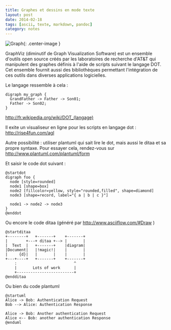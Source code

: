 ```yaml
---
title: Graphes et dessins en mode texte
layout: post
date: 2014-02-18
tags: [ascii, texte, markdown, pandoc]
category: notes
---
```


![Graph](http://upload.wikimedia.org/wikipedia/commons/thumb/2/23/Directed_graph_no_background.svg/220px-Directed_graph_no_background.svg.png){: .center-image }



GraphViz (diminutif de Graph Visualization Software) est un
ensemble d'outils open source créés par les laboratoires de recherche d'AT&T
qui manipulent des graphes définis à l'aide de scripts suivant le langage DOT.
Cet ensemble fournit aussi des bibliothèques permettant l'intégration de ces
outils dans diverses applications logicielles.

Le langage ressemble à cela :

    digraph my_graph {
      GrandFather -> Father -> Son01;
      Father -> Son02;
    }

http://fr.wikipedia.org/wiki/DOT_(langage)


Il exite un visualiseur en ligne pour les scripts en langage dot : http://rise4fun.com/agl

Autre possibilité : utiliser plantuml qui sait lire le dot, mais aussi le ditaa
et sa propre syntaxe. Pour essayer cela, rendez-vous sur http://www.plantuml.com/plantuml/form

Et saisir le code dot suivant : 
 
    @startdot
    digraph foo {
      node [style=rounded]
      node1 [shape=box]
      node2 [fillcolor=yellow, style="rounded,filled", shape=diamond]
      node3 [shape=record, label="{ a | b | c }"]
    
      node1 -> node2 -> node3
    }
    @enddot

Ou encore le code ditaa (généré par http://www.asciiflow.com/#Draw )

    @startditaa
    +--------+   +-------+    +-------+
    |        +---+ ditaa +--> |       |
    |  Text  |   +-------+    |diagram|
    |Document|   |!magic!|    |       |
    |     {d}|   |       |    |       |
    +---+----+   +-------+    +-------+
        :                         ^
        |       Lots of work      |
        +-------------------------+
    @endditaa


Ou bien du code plantuml

    @startuml
    Alice -> Bob: Authentication Request
    Bob --> Alice: Authentication Response
    
    Alice -> Bob: Another authentication Request
    Alice <-- Bob: another authentication Response
    @enduml
